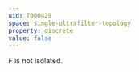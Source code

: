 ```yaml
---
uid: T000429
space: single-ultrafilter-topology
property: discrete
value: false
---
```

$F$ is not isolated.


